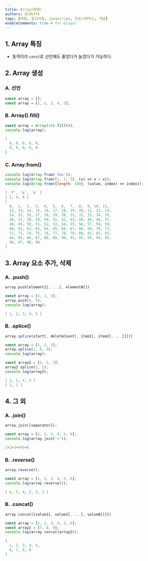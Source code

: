```yaml
---
title: Array(배열)
authors: dldkffh
tags: [배열, 알고리즘, javascript, 프로그래머스, 개념]
enableComments: true # for Gisqus
---
```


## 1. Array 특징

- 동적이라 `const`로 선언해도 줄었다가 늘었다가 가능하다.

## 2. Array 생성

### A. 선언

```javascript showLineNumbers title="javascript"
const array = [];
const array = [1, 2, 3, 4, 5];
```

<!--truncate-->

### B. Array().fill()

```javascript showLineNumbers title="javascript"
const array = Array(10).fill(0);
console.log(array);
```

```powershell title="powershell"
[
  0, 0, 0, 0, 0,
  0, 0, 0, 0, 0
]
```

### C. Array.from()

```javascript showLineNumbers title="javascript"
console.log(Array.from('foo'));
console.log(Array.from([1, 2, 3], (x) => x + x));
console.log(Array.from({length: 100}, (value, index) => index));
```

```powershell title="powershell"
[ 'f', 'o', 'o' ]
[ 2, 4, 6 ]
[
  0,  1,  2,  3,  4,  5,  6,  7,  8,  9, 10, 11,
  12, 13, 14, 15, 16, 17, 18, 19, 20, 21, 22, 23,
  24, 25, 26, 27, 28, 29, 30, 31, 32, 33, 34, 35,
  36, 37, 38, 39, 40, 41, 42, 43, 44, 45, 46, 47,
  48, 49, 50, 51, 52, 53, 54, 55, 56, 57, 58, 59,
  60, 61, 62, 63, 64, 65, 66, 67, 68, 69, 70, 71,
  72, 73, 74, 75, 76, 77, 78, 79, 80, 81, 82, 83,
  84, 85, 86, 87, 88, 89, 90, 91, 92, 93, 94, 95,
  96, 97, 98, 99
]
```

## 3. Array 요소 추가, 삭제

### A. .push()

```javascript showLineNumbers title="javascript"
array.push(element1[, ...[, elementN]])
```

```javascript showLineNumbers title="javascript"
const array = [1, 2, 3];
array.push(4, 5);
console.log(array);
```

```powershell title="powershell"
[ 1, 2, 3, 4, 5 ]
```

### B. .splice()

```javascript showLineNumbers title="javascript"
array.splice(start[, deleteCount[, item1[, item2[, ...]]]])
```

```javascript showLineNumbers title="javascript"
const array = [1, 2, 3];
array.splice(2, 0, 4);
console.log(array);

const array2 = [1, 2, 3];
array2.splice(2, 1);
console.log(array2);
```

```powershell title="powershell"
[ 1, 2, 4, 3 ]
[ 1, 2 ]
```

## 4. 그 외

### A. .join()

```javascript showLineNumbers title="javascript"
array.join([separator]);
```

```javascript showLineNumbers title="javascript"
const array = [1, 2, 3, 4, 5, 6];
console.log(array.join('+'));
```

```powershell title="powershell"
1+2+3+4+5+6
```

### B. .reverse()

```javascript showLineNumbers title="javascript"
array.reverse();
```

```javascript showLineNumbers title="javascript"
const array = [1, 2, 3, 4, 5, 6];
console.log(array.reverse());
```

```powershell title="powershell"
[ 6, 5, 4, 3, 2, 1 ]
```

### B. .concat()

```javascript showLineNumbers title="javascript"
array.concat([value1[, value2[, ...[, valueN]]]])
```

```javascript showLineNumbers title="javascript"
const array = [1, 2, 3, 4, 5, 6];
const array2 = [7, 8, 9];
console.log(array.concat(array2));
```

```powershell title="powershell"
[
  1, 2, 3, 4, 5,
  6, 7, 8, 9
]
```
